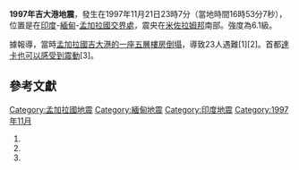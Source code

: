 **1997年吉大港地震**，發生在1997年11月21日23時7分（當地時間16時53分7秒），位置是在[印度](../Page/印度.md "wikilink")-[緬甸](https://zh.wikipedia.org/wiki/緬甸 "wikilink")-[孟加拉國交界處](https://zh.wikipedia.org/wiki/孟加拉國 "wikilink")，震央在[米佐拉姆邦](../Page/米佐拉姆邦.md "wikilink")南部。強度為6.1級。

據報導，當時[孟加拉國](https://zh.wikipedia.org/wiki/孟加拉國 "wikilink")[吉大港的一座五層樓房倒塌](https://zh.wikipedia.org/wiki/吉大港 "wikilink")，導致23人遇難\[1\]\[2\]。首都[達卡也可以感受到震動](https://zh.wikipedia.org/wiki/達卡 "wikilink")\[3\]。

## 參考文獻

[Category:孟加拉國地震](https://zh.wikipedia.org/wiki/Category:孟加拉國地震 "wikilink")
[Category:緬甸地震](https://zh.wikipedia.org/wiki/Category:緬甸地震 "wikilink")
[Category:印度地震](https://zh.wikipedia.org/wiki/Category:印度地震 "wikilink")
[Category:1997年11月](https://zh.wikipedia.org/wiki/Category:1997年11月 "wikilink")

1.
2.
3.